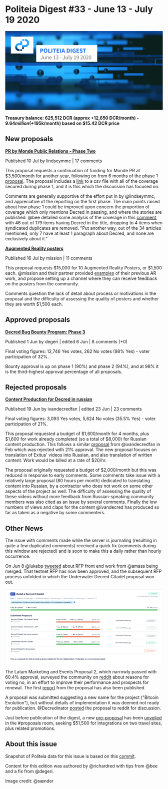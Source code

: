 # Politeia Digest #33 - June 13 - July 19 2020

![Image credit: @sænder](img/issue033/033-title.png)

**Treasury balance: 625,512 DCR (approx +12,650 DCR/month) - $9.64 million (+$195k/month) based on $15.42 DCR price**

## New proposals

**[PR by Monde Public Relations - Phase Two](https://proposals.decred.org/proposals/c81926b1958e54b2f294085da4ab03e9a63223f8ccd32e74a43493bf62de6185)**

Published 10 Jul by lindseymmc | 17 comments

This proposal requests a continuation of funding for Monde PR at $3,500/month for another year, following on from 6 months of the phase 1 [proposal](https://proposals.decred.org/proposals/bdd02d82547bd78fc95939c1e2b3df21ebec6e8d31444df5bea3c133b0199f05). The proposal includes a [link](https://github.com/decredcommunity/pr/blob/release/monde-pr-media-coverage.csv) to a csv file with all of the coverage secured during phase 1, and it is this which the discussion has focused on.

Comments are generally supportive of the effort put in by @lindseymmc, and appreciative of the reporting on the first phase. The main points raised about how phase 1 could be improved upon concern the proportion of coverage which only mentions Decred in passing, and where the stories are published. @bee detailed some analysis of the coverage in this [comment](https://proposals.decred.org/proposals/c81926b1958e54b2f294085da4ab03e9a63223f8ccd32e74a43493bf62de6185/comments/17), with 46 out of 179 items having Decred in the title, dropping to 4 items when syndicated duplicates are removed. "Put another way, out of the 34 articles mentioned, only 7 have at least 1 paragraph about Decred, and none are exclusively about it."

**[Augmented Reality posters](https://proposals.decred.org/proposals/dedf452074752d7e29304a0566643feb26d1d130596e04c613e15de113ac2d08)**

Published 16 Jul by mission | 11 comments

This proposal requests $15,000 for 10 Augmented Reality Posters, or $1,500 each. @mission and their partner provided [examples](http://www.users.pjwstk.edu.pl/~s2946/decred.pdf) of their previous AR work, and propose setting up a channel where they can receive feedback on the posters from the community.

Comments question the lack of detail about process or motivations in the proposal and the difficulty of assessing the quality of posters and whether they are worth $1,500 each.

## Approved proposals

**[Decred Bug Bounty Program: Phase 3](https://proposals.decred.org/proposals/2170df6af2cda7d048039d893cc8438b001577989441a33709820f56df7075c0)**

Published 1 Jun by degeri | edited 6 Jun | 8 comments (+0)

Final voting figures: 12,746 Yes votes, 262 No votes (98% Yes) - voter participation of 32%.

Bounty approval is up on phase 1 (90%) and phase 2 (94%), and at 98% it is the third-highest approval percentage of all proposals.

## Rejected proposals

**[Content Production for Decred in russian](https://proposals.decred.org/proposals/df11d7ac85061e6a02d6503555e585a1a37fffd82101eeea14670537c951926f)**

Published 19 Jun by ivandecredfan | edited 23 Jun | 23 comments

Final voting figures: 3,093 Yes votes, 5,624 No votes (35.5% Yes) - voter participation of 21%.

This proposal requested a budget of $1,600/month for 4 months, plus $1,600 for work already completed (so a total of $8,000) for Russian content production. This follows a similar [proposal](https://proposals.decred.org/proposals/92e3f2176b332c1aea5887acd2324c2cd730ec450e563df52ddae9d5927d5d36) from @ivandecredfan in Feb which was rejected with 21% approval. The new proposal focuses on translation of Exitus' videos into Russian, and also translation of written content. Work would be billed at a rate of $20/hr.

The proposal originally requested a budget of $2,000/month but this was reduced in response to early comments. Some comments take issue with a relatively large proposal (80 hours per month) dedicated to translating content into Russian, by a contractor who does not work on some other aspects of the project as well. The difficulty of assessing the quality of these videos without more feedback from Russian-speaking community members was also cited as an issue by several comments. Finally the low numbers of views and claps for the content @ivandecred has produced so far as taken as a negative by some commenters.

## Other News

The issue with comments made while the server is journaling (resulting in quite a few duplicated comments) received a quick fix (comments during this window are rejected) and is soon to make this a daily rather than hourly occurrence.

On Jun 8 @lukebp [tweeted](https://twitter.com/lukebp_/status/1270075883487850496) about RFP front end work from @amass being merged. That testnet RFP has now been approved, and the subsequent RFP process unfolded in which the Underwater Decred Citadel proposal won out.

!["This is what it looks like when (testnet) Decred stakeholders vote to approve an underwater citadel"](img/issue033/citadel-rfp.png)

The Latam Marketing and Events Proposal 2, which narrowly passed with 60.4% approval, surveyed the community on [reddit](https://www.reddit.com/r/decred/comments/gzw6hl/what_are_the_thoughts_of_the_394/) about reasons for voting no, in an effort to improve their performance and prospects for renewal. The first [report](https://www.reddit.com/r/decred/comments/hn4sve/activities_report_decred_en_espa%C3%B1ol_proposal_2/) from the proposal has also been published.

A proposal was submitted suggesting a new name for the project ("Bitcoin Evolution"), but without details of implementation it was deemed not ready for publication. @Decredinator [posted](https://www.reddit.com/r/decred/comments/hh2ult/a_better_name_for_decred_to_broaden_the_reach_of/) the proposal to reddit for discussion.

Just before publication of the digest, a new [pre-proposal](https://pastebin.com/LqqWH0sJ) has been [unveiled](https://matrix.to/#/!qYpAAClAYrHaUIGkLs:decred.org/$LFaTgEraOPCXQ0HMl0wM8aVmko-cBCToR76jNOgQfTg?via=decred.org&via=matrix.org&via=planetdecred.org) in the #proposals room, seeking $51,500 for integrations on two travel sites, plus related promotions.

## About this issue

Snapshot of Politeia data for this issue is based on this [commit](https://github.com/decred-proposals/mainnet/commit/0ca1a6fd3958e60f53db27d624d47a0e18d1c7e5).

Content for this edition was authored by @richardred with tips from @bee and a fix from @degeri.

Image credit: @sænder
